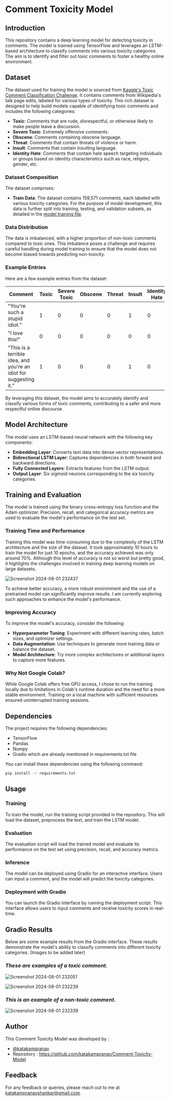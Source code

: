 # Comment Toxicity Model

## Introduction

This repository contains a deep learning model for detecting toxicity in comments. The model is trained using TensorFlow and leverages an LSTM-based architecture to classify comments into various toxicity categories. The aim is to identify and filter out toxic comments to foster a healthy online environment.

## Dataset

The dataset used for training the model is sourced from [Kaggle's Toxic Comment Classification Challenge](https://www.kaggle.com/c/jigsaw-toxic-comment-classification-challenge). It contains comments from Wikipedia's talk page edits, labeled for various types of toxicity. This rich dataset is designed to help build models capable of identifying toxic comments and includes the following categories:

- **Toxic**: Comments that are rude, disrespectful, or otherwise likely to make people leave a discussion.
- **Severe Toxic**: Extremely offensive comments.
- **Obscene**: Comments containing obscene language.
- **Threat**: Comments that contain threats of violence or harm.
- **Insult**: Comments that contain insulting language.
- **Identity Hate**: Comments that contain hate speech targeting individuals or groups based on identity characteristics such as race, religion, gender, etc.

### Dataset Composition

The dataset comprises:
- **Train Data**: The dataset contains 159,571 comments, each labeled with various toxicity categories. For the purpose of model development, this data is further split into training, testing, and validation subsets, as detailed in the [model training file](https://github.com/katakampranav/Comment-Toxicity-Model/blob/main/model.ipynb).

### Data Distribution

The data is imbalanced, with a higher proportion of non-toxic comments compared to toxic ones. This imbalance poses a challenge and requires careful handling during model training to ensure that the model does not become biased towards predicting non-toxicity.

### Example Entries

Here are a few example entries from the dataset:

| Comment | Toxic | Severe Toxic | Obscene | Threat | Insult | Identity Hate |
|---------|-------|--------------|---------|--------|--------|---------------|
| "You're such a stupid idiot." | 1 | 0 | 0 | 0 | 1 | 0 |
| "I love this!" | 0 | 0 | 0 | 0 | 0 | 0 |
| "This is a terrible idea, and you're an idiot for suggesting it." | 1 | 0 | 0 | 0 | 1 | 0 |

By leveraging this dataset, the model aims to accurately identify and classify various forms of toxic comments, contributing to a safer and more respectful online discourse.


## Model Architecture

The model uses an LSTM-based neural network with the following key components:
- **Embedding Layer**: Converts text data into dense vector representations.
- **Bidirectional LSTM Layer**: Captures dependencies in both forward and backward directions.
- **Fully Connected Layers**: Extracts features from the LSTM output.
- **Output Layer**: Six sigmoid neurons corresponding to the six toxicity categories.

## Training and Evaluation

The model is trained using the binary cross-entropy loss function and the Adam optimizer. Precision, recall, and categorical accuracy metrics are used to evaluate the model's performance on the test set.

### Training Time and Performance

Training this model was time-consuming due to the complexity of the LSTM architecture and the size of the dataset. It took approximately 10 hours to train the model for just 10 epochs, and the accuracy achieved was only around 70%. Although this level of accuracy is not so worst but pretty good, it highlights the challenges involved in training deep learning models on large datasets.

![Screenshot 2024-08-01 232437](https://github.com/user-attachments/assets/e4eab0f1-6424-4fd2-9e6a-872b40104239)

To achieve better accuracy, a more robust environment and the use of a pretrained model can significantly improve results. I am currently exploring such approaches to enhance the model's performance. 

### Improving Accuracy

To improve the model's accuracy, consider the following:
- **Hyperparameter Tuning**: Experiment with different learning rates, batch sizes, and optimizer settings.
- **Data Augmentation**: Use techniques to generate more training data or balance the dataset.
- **Model Architecture**: Try more complex architectures or additional layers to capture more features.

### Why Not Google Colab?

While Google Colab offers free GPU access, I chose to run the training locally due to limitations in Colab's runtime duration and the need for a more stable environment. Training on a local machine with sufficient resources ensured uninterrupted training sessions.

## Dependencies

The project requires the following dependencies:
- TensorFlow
- Pandas
- Numpy
- Gradio
which are already mentioned in requirements.txt file

You can install these dependencies using the following command:

```sh
pip install -r requirements.txt
```

## Usage

### Training

To train the model, run the training script provided in the repository. This will load the dataset, preprocess the text, and train the LSTM model.

### Evaluation

The evaluation script will load the trained model and evaluate its performance on the test set using precision, recall, and accuracy metrics.

### Inference

The model can be deployed using Gradio for an interactive interface. Users can input a comment, and the model will predict the toxicity categories.

### Deployment with Gradio

You can launch the Gradio interface by running the deployment script. This interface allows users to input comments and receive toxicity scores in real-time.

## Gradio Results

Below are some example results from the Gradio interface. These results demonstrate the model's ability to classify comments into different toxicity categories. (Images to be added later)

### *These are examples of a toxic comment.*

![Screenshot 2024-08-01 232051](https://github.com/user-attachments/assets/f284c642-5e90-4ec4-858d-d334a1368ad9)

![Screenshot 2024-08-01 232239](https://github.com/user-attachments/assets/0d48326b-ca9a-4d6b-ac43-484b5d74ddd4)

### *This is an example of a non-toxic comment.*

![Screenshot 2024-08-01 232339](https://github.com/user-attachments/assets/955937fe-46a1-475e-9426-deec29baa1a3)

## Author

This Comment Toxicity Model was developed by :
-	[@katakampranav](https://github.com/katakampranav)
-	Repository : https://github.com/katakampranav/Comment-Toxicity-Model

## Feedback

For any feedback or queries, please reach out to me at katakampranavshankar@gmail.com.
